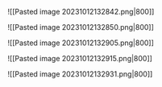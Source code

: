 ![[Pasted image 20231012132842.png|800]]

![[Pasted image 20231012132850.png|800]]

![[Pasted image 20231012132905.png|800]]

![[Pasted image 20231012132915.png|800]]

![[Pasted image 20231012132931.png|800]]